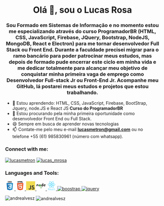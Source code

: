 <!-- ### Hi there 👋
**lucasmetron/lucasmetron** is a ✨ _special_ ✨ repository because its `README.md` (this file) appears on your GitHub profile.

Here are some ideas to get you started:

- 🔭 I’m currently working on ...
- 🌱 I’m currently learning ...
- 👯 I’m looking to collaborate on ...
- 🤔 I’m looking for help with ...
- 💬 Ask me about ...
- 📫 How to reach me: ...
- 😄 Pronouns: ...
- ⚡ Fun fact: ...
-->

<h1 align="center">Olá 👋, sou o Lucas Rosa</h1>
<h3 align="center">Sou Formado em Sistemas de Informação e no momento estou me especializando através do curso ProgramadorBR (HTML, CSS, JavaScript, Firebase, JQuery, Bootstrap, NodeJS, MongoDB, React e Electron) para me tornar desenvolvedor Full Stack ou Front End. Durante a faculdade precisei migrar para o ramo bancário para poder patrocinar meus estudos, mas depois de formado pude encerrar este ciclo em minha vida e me dedicar totalmente para alcançar meu objetivo de conquistar minha primeira vaga de emprego como Desenvolvedor Full-stack Jr ou Front-End Jr. Acompanhe meu GitHub, lá postarei meus estudos e projetos que estou trabalhando.</h3>

- 🌱 Estou aprendendo: HTML, CSS, JavaScript, Firebase, BootStrap, Jquery, node.JS e React JS  **Curso do ProgramadorBR**
- 👯 Estou procurando pela minha primeira oportunidade como desenvolvedor Front End ou Full Stack.
- 😄 Sempre em busca de aprender novas tecnologias 
- 📫 Contate-me pelo meu e-mail **lucasmetron@gmail.com** ou no telefone +55 (61) 985830961 (número com whatsapp).  
 
<h3 align="left">Connect with me:</h3>
<p align="left">
<a href="https://www.linkedin.com/in/lucas-rosa-058683102/" target="blank"><img align="center" src="https://cdn.jsdelivr.net/npm/simple-icons@3.0.1/icons/linkedin.svg![image](https://user-images.githubusercontent.com/31101939/113194974-1dc1dc00-9238-11eb-88bd-97c55d53b611.png)
" alt="lucasmetron" height="30" width="40" /></a>
<a href="https://www.instagram.com/lucas_mrosa/" target="blank"><img align="center" src="https://cdn.jsdelivr.net/npm/simple-icons@3.0.1/icons/instagram.svg" alt="lucas_mrosa" height="30" width="40" /></a>
</p>

<h3 align="left">Languages and Tools:</h3>
<p align="left"> <a href="https://www.w3schools.com/css/" target="_blank"> <img src="https://raw.githubusercontent.com/devicons/devicon/master/icons/css3/css3-original-wordmark.svg" alt="css3" width="30" height="30"/> </a> <a href="https://www.w3.org/html/" target="_blank"> <img src="https://raw.githubusercontent.com/devicons/devicon/master/icons/html5/html5-original-wordmark.svg" alt="html5" width="30" height="30"/> </a> <a href="https://developer.mozilla.org/en-US/docs/Web/JavaScript" target="_blank"> <img src="https://raw.githubusercontent.com/devicons/devicon/master/icons/javascript/javascript-original.svg" alt="javascript" width="30" height="30"/> </a> <a href="https://nodejs.org" target="_blank"> <img src="https://raw.githubusercontent.com/devicons/devicon/master/icons/nodejs/nodejs-original-wordmark.svg" alt="nodejs" width="30" height="30"/> </a> <a href="https://reactjs.org/" target="_blank"> <img src="https://raw.githubusercontent.com/devicons/devicon/master/icons/react/react-original-wordmark.svg" alt="react" width="30" height="30"/> </a> <a href=https://getbootstrap.com/ target="_blank"> <img src="https://getbootstrap.com.br/docs/4.1/assets/img/bootstrap-stack.png" alt="boostrap" width="30" height="30"/> </a> <a href=https://jquery.com/ target="_blank"> <img src="https://www.pikpng.com/pngl/m/440-4404136_jquery-jquery-logo-transparent-background-clipart.png" alt="jquery" width="30" height="30"/> </a> </p>


<p><img align="left" src="https://github-readme-stats.vercel.app/api/top-langs?username=lucasmetron&show_icons=true&locale=en&layout=compact&theme=radical" alt="andrealvesz" /></p>

<p>&nbsp;<img align="center" height="193" width="485" src="https://github-readme-stats.vercel.app/api?username=lucasmetron&show_icons=true&locale=en&theme=radical" alt="andrealvesz" /></p>
